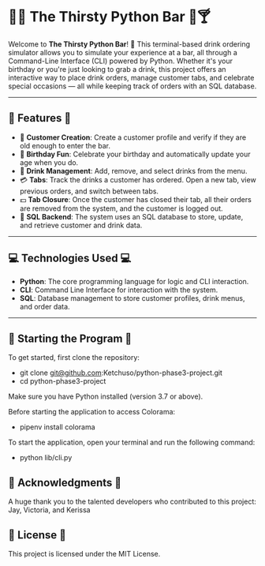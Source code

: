 # 🍹🍺 The Thirsty Python Bar 🥃🍸

Welcome to **The Thirsty Python Bar**! 🍻 This terminal-based drink ordering simulator allows you to simulate your experience at a bar, all through a Command-Line Interface (CLI) powered by Python. Whether it's your birthday or you're just looking to grab a drink, this project offers an interactive way to place drink orders, manage customer tabs, and celebrate special occasions — all while keeping track of orders with an SQL database.

---

## 🎉 Features 🎉

- 🙋 **Customer Creation**: Create a customer profile and verify if they are old enough to enter the bar.  
- 🥳 **Birthday Fun**: Celebrate your birthday and automatically update your age when you do.  
- 🍹 **Drink Management**: Add, remove, and select drinks from the menu.  
- 💳 **Tabs**: Track the drinks a customer has ordered. Open a new tab, view previous orders, and switch between tabs.  
- 💵 **Tab Closure**: Once the customer has closed their tab, all their orders are removed from the system, and the customer is logged out.  
- 💾 **SQL Backend**: The system uses an SQL database to store, update, and retrieve customer and drink data.  

---

## 💻 Technologies Used 💻

- **Python**: The core programming language for logic and CLI interaction.  
- **CLI**: Command Line Interface for interaction with the system.  
- **SQL**: Database management to store customer profiles, drink menus, and order data.  

---

## 💾 Starting the Program 💾

To get started, first clone the repository:

- git clone git@github.com:Ketchuso/python-phase3-project.git
- cd python-phase3-project

Make sure you have Python installed (version 3.7 or above).

Before starting the application to access Colorama:

- pipenv install colorama

To start the application, open your terminal and run the following command:

- python lib/cli.py

## 🙏 Acknowledgments 🙏

A huge thank you to the talented developers who contributed to this project:
Jay, Victoria, and Kerissa

## 📜 License 📜

This project is licensed under the MIT License.